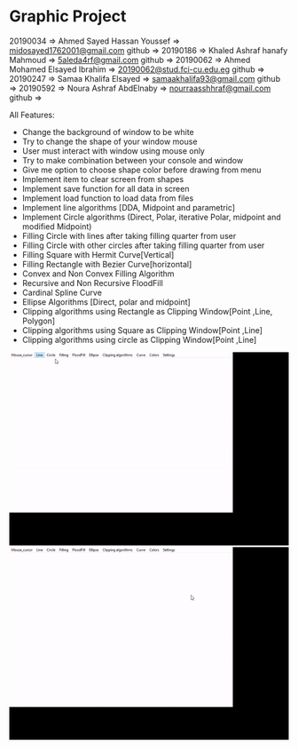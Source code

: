 # Graphic Project
20190034 => Ahmed Sayed Hassan Youssef => midosayed1762001@gmail.com  github => <a href="https://github.com/Mido1762001"></a>
20190186 => Khaled Ashraf hanafy Mahmoud => 5aleda4rf@gmail.com       github => <a href="https://github.com/KhaledAshraf74"></a>
20190062 => Ahmed Mohamed Elsayed Ibrahim => 20190062@stud.fci-cu.edu.eg   github => <a href="https://github.com/Ahmed-Ibrahim-30"></a>
20190247 => Samaa Khalifa Elsayed => samaakhalifa93@gmail.com         github => <a href="https://github.com/SamaaKhalifa"></a>
20190592 => Noura Ashraf AbdElnaby => nourraasshhraf@gmail.com        github => <a href="https://github.com/NouraAshraff"></a>

All Features:
- Change the background of window to be white
- Try to change the shape of your window mouse
- User must interact with window using mouse only 
- Try to make combination between your console and window 
- Give me option to choose shape color before drawing from menu
- Implement item to clear screen from shapes
- Implement save function for all data in screen 
- Implement load function to load data from files
- Implement line algorithms [DDA, Midpoint and parametric]
- Implement Circle algorithms (Direct, Polar, iterative Polar, midpoint and 
modified Midpoint)
- Filling Circle with lines after taking filling quarter from user
- Filling Circle with other circles after taking filling quarter from user
- Filling Square with Hermit Curve[Vertical]
- Filling Rectangle with Bezier Curve[horizontal]
- Convex and Non Convex Filling Algorithm 
- Recursive and Non Recursive FloodFill
- Cardinal Spline Curve
- Ellipse Algorithms [Direct, polar and midpoint]
- Clipping algorithms using Rectangle as Clipping Window[Point ,Line, Polygon] 
- Clipping algorithms using Square as Clipping Window[Point ,Line]
- Clipping algorithms using circle as Clipping Window[Point ,Line]

![This is an image](https://github.com/Ahmed-Ibrahim-30/Graphics-Project/blob/master/screee1.gif?raw=true)
![This is an image](https://github.com/Ahmed-Ibrahim-30/Graphics-Project/blob/master/screen2.gif?raw=true)

